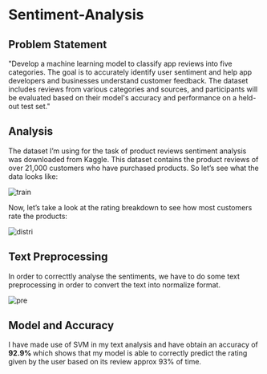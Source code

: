 # Sentiment-Analysis

## Problem Statement
"Develop a machine learning model to classify app reviews into five categories. The goal is to accurately identify user sentiment and help app developers and businesses understand customer feedback. The dataset includes reviews from various categories and sources, and participants will be evaluated based on their model's accuracy and performance on a held-out test set."

## Analysis

The dataset I’m using for the task of product reviews sentiment analysis was downloaded from Kaggle. This dataset contains the product reviews of over 21,000 customers who have purchased products. So let’s see what the data looks like:

![train](https://user-images.githubusercontent.com/63037914/232194121-e2e6af20-86e7-413a-aa56-8de036193611.jpg)

Now, let’s take a look at the rating breakdown to see how most customers rate the products:

![distri](https://user-images.githubusercontent.com/63037914/232194119-f10fdfb5-e3b9-405f-ba8e-ec229cb51d23.jpg)

## Text Preprocessing

In order to correcttly analyse the sentiments, we have to do some text preprocessing in order to convert the text into normalize format.

![pre](https://user-images.githubusercontent.com/63037914/232194382-a3a56fa5-7573-45fc-8e38-5a5fe4408339.jpg)

## Model and Accuracy

I have made use of SVM in my text analysis and have obtain an accuracy of <b> 92.9% </b> which shows that my model is able to correctly predict the rating given by the user based on its review approx 93% of time.
